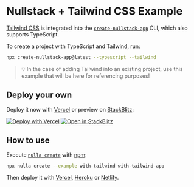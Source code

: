 # Nullstack + Tailwind CSS Example

[Tailwind CSS](https://tailwindcss.com/) is integrated into the [`create-nullstack-app`](https://github.com/nullstack/create-nullstack-app) CLI, which also supports TypeScript.

To create a project with TypeScript and Tailwind, run:

```bash
npx create-nullstack-app@latest --typescript --tailwind
```

> 💡 In the case of adding Tailwind into an existing project, use this example that will be here for referencing purposes!

## Deploy your own

Deploy it now with [Vercel](https://vercel.com) or preview on [StackBlitz](https://stackblitz.com):

[![Deploy with Vercel](https://vercel.com/button)](https://vercel.com/new/clone?repository-url=https://github.com/GuiDevloper/nullstack-examples/tree/main/examples/with-tailwind&project-name=with-tailwind&repo-name=with-tailwind&demo-title=Nullstack+withTailwind&demo-description=Nullstack+example+with+tailwind&demo-url=https://github.com/GuiDevloper/nullstack-examples/tree/main/examples/with-tailwind&demo-image=https://nullstack.app/image-1200x630.png)
[![Open in StackBlitz](https://developer.stackblitz.com/img/open_in_stackblitz.svg)](https://stackblitz.com/fork/github/GuiDevloper/nullstack-examples/tree/main/examples/with-tailwind?title=Nullstack+WithTailwind)

## How to use

Execute [`nulla create`](https://github.com/GuiDevloper/nulla) with [npm](https://docs.npmjs.com/cli/init):

```bash
npx nulla create --example with-tailwind with-tailwind-app
```

Then deploy it with [Vercel](https://github.com/GuiDevloper/nulla/blob/main/docs/en-US/deploy-vercel.md), [Heroku](https://github.com/GuiDevloper/nulla/blob/main/docs/en-US/deploy-heroku.md) or [Netlify](https://github.com/GuiDevloper/nulla/blob/main/docs/en-US/deploy-netlify.md).
